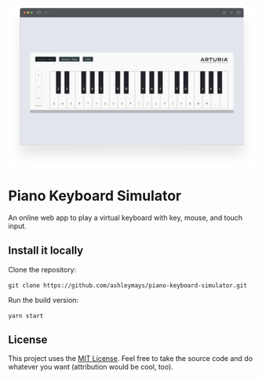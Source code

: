<div align="center">
    <img width=700 src="./simulator.webp" alt="Main Webpage" />
</div>

# Piano Keyboard Simulator

An online web app to play a virtual keyboard with key, mouse, and touch input.

## Install it locally

Clone the repository:

`git clone https://github.com/ashleymays/piano-keyboard-simulator.git`

Run the build version:

`yarn start`

## License

This project uses the [MIT License](LICENSE.md).
Feel free to take the source code and do whatever you want (attribution would be cool, too).
